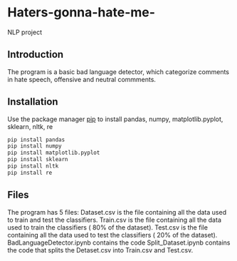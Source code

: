 # Haters-gonna-hate-me-
NLP project

## Introduction 
The program is a basic bad language detector, which categorize comments in hate speech, offensive and neutral commments.

## Installation
Use the package manager [pip](https://pip.pypa.io/en/stable/) to install pandas, numpy, matplotlib.pyplot, sklearn, nltk, re
```bash
pip install pandas
pip install numpy
pip install matplotlib.pyplot
pip install sklearn
pip install nltk
pip install re
```

## Files
The program has 5 files:
Dataset.csv is the file containing all the data used to train and test the classifiers.
Train.csv is the file containing all the data used to train the classifiers ( 80% of the dataset).
Test.csv is the file containing all the data used to test the classifiers ( 20% of the dataset).
BadLanguageDetector.ipynb contains the code 
Split_Dataset.ipynb contains the code that splits the Detaset.csv into Train.csv and Test.csv.
